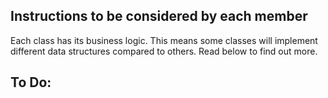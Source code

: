 ## Instructions to be considered by each member

Each class has its business logic. This means some classes will implement
different data structures compared to others. Read below to find out more.

## To Do:
